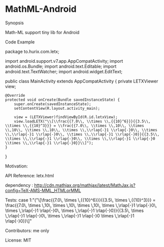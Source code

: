 # MathML-Android

Synopsis

Math-ML support tiny lib for Android

Code Example

package to.hurix.com.letx;

import android.support.v7.app.AppCompatActivity;
import android.os.Bundle;
import android.text.Editable;
import android.text.TextWatcher;
import android.widget.EditText;

public class MainActivity extends AppCompatActivity {
    private LETXViewer view;
    
    @Override
    protected void onCreate(Bundle savedInstanceState) {
        super.onCreate(savedInstanceState);
        setContentView(R.layout.activity_main);

        view = (LETXViewer)findViewById(R.id.letxView);
        view.loadLETX("\\[\\frac{{7.0\\, \\times \\,{{10}^6}}}{{3.5\\, \\times \\,{{10}^3}}} = \\frac{{7.0\\, \\times \\,10\\, \\times \\,10\\, \\times \\,10\\, \\times \\,\\rlap{-}1 \\rlap{-}0\\, \\times \\,\\rlap{-}1 \\rlap{-}0\\, \\times \\,\\rlap{-}1 \\rlap{-}0}}{{3.5\\, \\times \\,\\rlap{-}1 \\rlap{-}0\\, \\times \\,\\rlap{-}1 \\rlap{-}0 \\times \\,\\rlap{-}1 \\rlap{-}0}}\\]");
    }
}


Motivation:

API Reference:
letx.html

dependency :
http://cdn.mathjax.org/mathjax/latest/MathJax.js?config=TeX-AMS-MML_HTMLorMML

Tests:
case 1:"("\\[\\frac{{7.0\\, \\times \\,{{10}^6}}}{{3.5\\, \\times \\,{{10}^3}}} = \\frac{{7.0\\, \\times \\,10\\, \\times \\,10\\, \\times \\,10\\, \\times \\,\\rlap{-}1 \\rlap{-}0\\, \\times \\,\\rlap{-}1 \\rlap{-}0\\, \\times \\,\\rlap{-}1 \\rlap{-}0}}{{3.5\\, \\times \\,\\rlap{-}1 \\rlap{-}0\\, \\times \\,\\rlap{-}1 \\rlap{-}0 \\times \\,\\rlap{-}1 \\rlap{-}0}}\\]"

Contributors:
me only

License:
MIT
